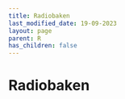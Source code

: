 ```yaml
---
title: Radiobaken
last_modified_date: 19-09-2023
layout: page
parent: R
has_children: false
---
```


Radiobaken
==========

